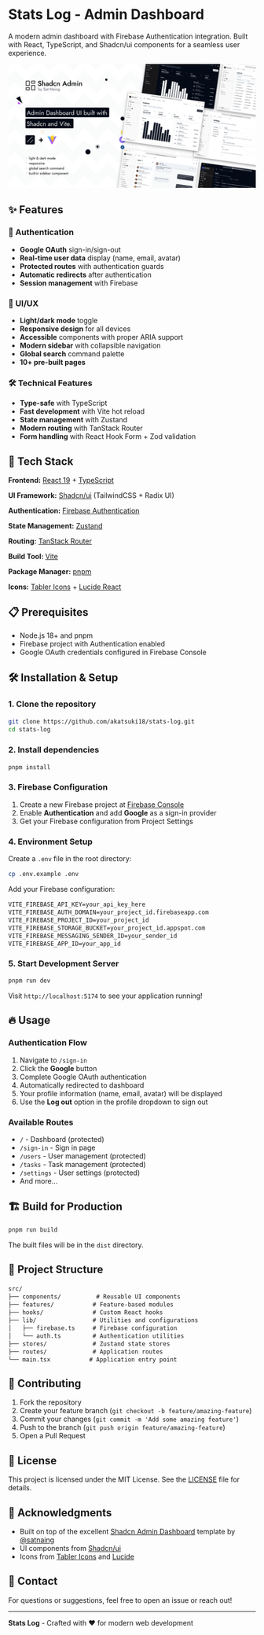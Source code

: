 # Stats Log - Admin Dashboard

A modern admin dashboard with Firebase Authentication integration. Built with React, TypeScript, and Shadcn/ui components for a seamless user experience.

![Stats Log Dashboard](public/images/shadcn-admin.png)

## ✨ Features

### 🔐 Authentication
- **Google OAuth** sign-in/sign-out
- **Real-time user data** display (name, email, avatar)
- **Protected routes** with authentication guards
- **Automatic redirects** after authentication
- **Session management** with Firebase

### 🎨 UI/UX
- **Light/dark mode** toggle
- **Responsive design** for all devices
- **Accessible** components with proper ARIA support
- **Modern sidebar** with collapsible navigation
- **Global search** command palette
- **10+ pre-built pages**

### 🛠️ Technical Features
- **Type-safe** with TypeScript
- **Fast development** with Vite hot reload
- **State management** with Zustand
- **Modern routing** with TanStack Router
- **Form handling** with React Hook Form + Zod validation

## 🚀 Tech Stack

**Frontend:** [React 19](https://react.dev/) + [TypeScript](https://www.typescriptlang.org/)

**UI Framework:** [Shadcn/ui](https://ui.shadcn.com) (TailwindCSS + Radix UI)

**Authentication:** [Firebase Authentication](https://firebase.google.com/products/auth)

**State Management:** [Zustand](https://zustand-demo.pmnd.rs/)

**Routing:** [TanStack Router](https://tanstack.com/router/latest)

**Build Tool:** [Vite](https://vitejs.dev/)

**Package Manager:** [pnpm](https://pnpm.io/)

**Icons:** [Tabler Icons](https://tabler.io/icons) + [Lucide React](https://lucide.dev/)

## 📋 Prerequisites

- Node.js 18+ and pnpm
- Firebase project with Authentication enabled
- Google OAuth credentials configured in Firebase Console

## 🛠️ Installation & Setup

### 1. Clone the repository

```bash
git clone https://github.com/akatsuki18/stats-log.git
cd stats-log
```

### 2. Install dependencies

```bash
pnpm install
```

### 3. Firebase Configuration

1. Create a new Firebase project at [Firebase Console](https://console.firebase.google.com/)
2. Enable **Authentication** and add **Google** as a sign-in provider
3. Get your Firebase configuration from Project Settings

### 4. Environment Setup

Create a `.env` file in the root directory:

```bash
cp .env.example .env
```

Add your Firebase configuration:

```env
VITE_FIREBASE_API_KEY=your_api_key_here
VITE_FIREBASE_AUTH_DOMAIN=your_project_id.firebaseapp.com
VITE_FIREBASE_PROJECT_ID=your_project_id
VITE_FIREBASE_STORAGE_BUCKET=your_project_id.appspot.com
VITE_FIREBASE_MESSAGING_SENDER_ID=your_sender_id
VITE_FIREBASE_APP_ID=your_app_id
```

### 5. Start Development Server

```bash
pnpm run dev
```

Visit `http://localhost:5174` to see your application running!

## 🔥 Usage

### Authentication Flow

1. Navigate to `/sign-in`
2. Click the **Google** button
3. Complete Google OAuth authentication
4. Automatically redirected to dashboard
5. Your profile information (name, email, avatar) will be displayed
6. Use the **Log out** option in the profile dropdown to sign out

### Available Routes

- `/` - Dashboard (protected)
- `/sign-in` - Sign in page
- `/users` - User management (protected)
- `/tasks` - Task management (protected)
- `/settings` - User settings (protected)
- And more...

## 🏗️ Build for Production

```bash
pnpm run build
```

The built files will be in the `dist` directory.

## 📁 Project Structure

```
src/
├── components/          # Reusable UI components
├── features/           # Feature-based modules
├── hooks/              # Custom React hooks
├── lib/                # Utilities and configurations
│   ├── firebase.ts     # Firebase configuration
│   └── auth.ts         # Authentication utilities
├── stores/             # Zustand state stores
├── routes/             # Application routes
└── main.tsx           # Application entry point
```

## 🤝 Contributing

1. Fork the repository
2. Create your feature branch (`git checkout -b feature/amazing-feature`)
3. Commit your changes (`git commit -m 'Add some amazing feature'`)
4. Push to the branch (`git push origin feature/amazing-feature`)
5. Open a Pull Request

## 📝 License

This project is licensed under the MIT License. See the [LICENSE](LICENSE) file for details.

## 🙏 Acknowledgments

- Built on top of the excellent [Shadcn Admin Dashboard](https://github.com/satnaing/shadcn-admin) template by [@satnaing](https://github.com/satnaing)
- UI components from [Shadcn/ui](https://ui.shadcn.com)
- Icons from [Tabler Icons](https://tabler.io/icons) and [Lucide](https://lucide.dev)

## 📧 Contact

For questions or suggestions, feel free to open an issue or reach out!

---

**Stats Log** - Crafted with ❤️ for modern web development